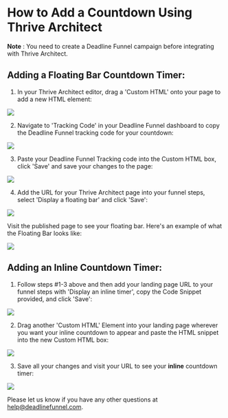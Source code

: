 # How to Add a Countdown Using Thrive Architect

**Note** : You need to create a Deadline Funnel campaign before integrating with Thrive Architect.

## Adding a Floating Bar Countdown Timer:

1. In your Thrive Architect editor, drag a 'Custom HTML' onto your page to add a new HTML element:

![](https://d33v4339jhl8k0.cloudfront.net/docs/assets/53974d6ce4b0c76107b109d1/images/59fa355c0428633199241d73/file-iDzhafUJQ6.png)

2. Navigate to 'Tracking Code' in your Deadline Funnel dashboard to copy the Deadline Funnel tracking code for your countdown:

![](https://d33v4339jhl8k0.cloudfront.net/docs/assets/53974d6ce4b0c76107b109d1/images/5c7478b904286350d08857c9/file-BieT1BNZ80.png)

3. Paste your Deadline Funnel Tracking code into the Custom HTML box, click 'Save' and save your changes to the page:

![](https://d33v4339jhl8k0.cloudfront.net/docs/assets/53974d6ce4b0c76107b109d1/images/59fa35ba2c7d3a272c0d4fc7/file-TR9YHpy8Hb.png)

4. Add the URL for your Thrive Architect page into your funnel steps, select 'Display a floating bar' and click 'Save':

![](https://d33v4339jhl8k0.cloudfront.net/docs/assets/53974d6ce4b0c76107b109d1/images/5c783c362c7d3a0cb932155e/file-JDPyIgnWsG.png)

Visit the published page to see your floating bar. Here's an example of what the Floating Bar looks like:

![](https://d33v4339jhl8k0.cloudfront.net/docs/assets/53974d6ce4b0c76107b109d1/images/5c65c0a12c7d3a66e32e783a/file-r2622Bfum3.png)

## Adding an Inline Countdown Timer:

1. Follow steps \#1-3 above and then add your landing page URL to your funnel steps with 'Display an inline timer', copy the Code Snippet provided, and click 'Save':

![](https://d33v4339jhl8k0.cloudfront.net/docs/assets/53974d6ce4b0c76107b109d1/images/5c783cd22c7d3a0cb9321570/file-hMgAYWDhqC.png)

2. Drag another 'Custom HTML' Element into your landing page wherever you want your inline countdown to appear and paste the HTML snippet into the new Custom HTML box:

![](https://d33v4339jhl8k0.cloudfront.net/docs/assets/53974d6ce4b0c76107b109d1/images/59fa36fd0428633199241d78/file-7NlWAnzfJY.png)

3. Save all your changes and visit your URL to see your **inline** countdown timer:

![](https://d33v4339jhl8k0.cloudfront.net/docs/assets/53974d6ce4b0c76107b109d1/images/59fa374f0428633199241d7a/file-bWku7lBBzp.png)

Please let us know if you have any other questions at [help@deadlinefunnel.com](mailto:mailto:help@deadlinefunnel.com).

